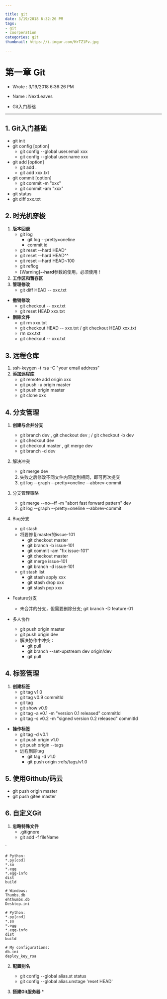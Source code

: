```yaml
---

title: git
date: 3/19/2018 6:32:26 PM  
tags:
- git
- coorperation
categories: git
thumbnail: https://i.imgur.com/HrTZ1Fv.jpg

---
```


# 第一章 Git #

* Wrote : 3/19/2018 6:36:26 PM  
* Name  : NextLeaves

* Git入门基础

---

## 1. Git入门基础 ##

* git init
* git config [option]
	* git config --global user.email xxx
	* git config --global user.name xxx
* git add [option]
	* git add .
	* git add xxx.txt
* git commit [option]
	* git commit -m "xxx"
	* git commit -am "xxx"
* git status
* git diff xxx.txt

## 2. 时光机穿梭 ##

1. **版本回退**
	* git log
		* git log --pretty=oneline
		* commit id
	* git reset --hard HEAD^
	* git reset --hard HEAD^^
	* git reset --hard HEAD~100
	* git reflog
	* [Warning]**--hard**参数的使用，必须使用！
2. **工作区和暂存区**
3. **管理修改**
	* git diff HEAD -- xxx.txt
*  **撤销修改**
	*  git checkout -- xxx.txt
	*  git reset HEAD xxx.txt
*  **删除文件**
	*  git rm xxx.txt  
	*  git checkout HEAD -- xxx.txt / git checkout HEAD xxx.txt
	*  rm xxx.txt
	*  git checkout -- xxx.txt

## 3. 远程仓库 ##

1. ssh-keygen -t rsa -C "your email address"
2. **添加远程库**
	* git remote add origin xxx
	* git push -u origin master
	* git push origin master
	* git clone xxx

## 4. 分支管理 ##

1. **创建与合并分支**
	* git branch dev , git checkout dev ; / git checkout -b dev
	* git checkout dev
	* git checkout master , git merge dev
	* git branch -d dev

2. 解决冲突
	* git merge dev
	2. 失败之后修改不同文件内容达到相同，即可再次提交
	3. git log --graph --pretty=oneline --abbrev-commit

3. 分支管理策略
	* git merge --no--ff -m "abort fast forward pattern" dev
	2. git log --graph --pretty=oneline --abbrev-commit

4. Bug分支
	* git stash
	* 将要修复master的issue-101
		* git checkout master
		* git branch -b issue-101
		* git commit -am "fix issue-101"
		* git checkout master
		* git merge issue-101
		* git branch -d issue-101
	* git stash list
		* git stash apply xxx
		* git stash drop xxx
		* git stash pop xxx

* Feature分支
	* 未合并的分支，但需要删除分支; git branch -D feature-01

* 多人协作
	* git push origin master
	* git push origin dev
	* 解决协作中冲突：
		* git pull
		* git branch --set-upstream dev origin/dev
		* git pull

## 4. 标签管理 ##

1. **创建标签**
	* git tag v1.0
	* git tag v0.9 commitId
	* git tag
	* git show v0.9
	* git tag -a v0.1 -m "version 0.1 released" commitId
	* git tag -s v0.2 -m "signed version 0.2 released" commitId
* **操作标签**
	* git tag -d v0.1
	* git push origin v1.0
	* git push origin --tags
	* 远程删除tag
		* git tag -d v1.0
		* git push origin :refs/tags/v1.0

## 5. 使用Github/码云 ##

* git push origin master 
* git push gitee master

## 6. 自定义Git ##

1. **忽略特殊文件**
	* .gitignore
	* git add -f fileName
		
`

	# Python:
	*.py[cod]
	*.so
	*.egg
	*.egg-info
	dist
	build

	# Windows:
	Thumbs.db
	ehthumbs.db
	Desktop.ini
	
	# Python:
	*.py[cod]
	*.so
	*.egg
	*.egg-info
	dist
	build
	
	# My configurations:
	db.ini
	deploy_key_rsa

2. **配置别名**
	* git config --global alias.st status
	* git config --global alias.unstage 'reset HEAD'

3. **搭建Git服务器**
	* 